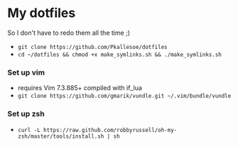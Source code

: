 # My dotfiles
So I don't have to redo them all the time ;)

* `git clone https://github.com/Pkallesoe/dotfiles`
* `cd ~/dotfiles && chmod +x make_symlinks.sh && ./make_symlinks.sh`

### Set up vim
* requires Vim 7.3.885+ compiled with if_lua
* `git clone https://github.com/gmarik/vundle.git ~/.vim/bundle/vundle`

### Set up zsh
* `curl -L https://raw.github.com/robbyrussell/oh-my-zsh/master/tools/install.sh | sh`
